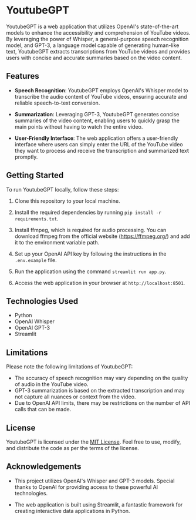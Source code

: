 # YoutubeGPT

YoutubeGPT is a web application that utilizes OpenAI's state-of-the-art models to enhance the accessibility and comprehension of YouTube videos. By leveraging the power of Whisper, a general-purpose speech recognition model, and GPT-3, a language model capable of generating human-like text, YoutubeGPT extracts transcriptions from YouTube videos and provides users with concise and accurate summaries based on the video content.

## Features

- **Speech Recognition**: YoutubeGPT employs OpenAI's Whisper model to transcribe the audio content of YouTube videos, ensuring accurate and reliable speech-to-text conversion.

- **Summarization**: Leveraging GPT-3, YoutubeGPT generates concise summaries of the video content, enabling users to quickly grasp the main points without having to watch the entire video.

- **User-Friendly Interface**: The web application offers a user-friendly interface where users can simply enter the URL of the YouTube video they want to process and receive the transcription and summarized text promptly.

## Getting Started

To run YoutubeGPT locally, follow these steps:

1. Clone this repository to your local machine.

2. Install the required dependencies by running `pip install -r requirements.txt`.

3. Install ffmpeg, which is required for audio processing. You can download ffmpeg from the official website (https://ffmpeg.org/) and add it to the environment variable path.

4. Set up your OpenAI API key by following the instructions in the `.env.example` file.

5. Run the application using the command `streamlit run app.py`.

6. Access the web application in your browser at `http://localhost:8501`.

## Technologies Used

- Python
- OpenAI Whisper
- OpenAI GPT-3
- Streamlit

## Limitations

Please note the following limitations of YoutubeGPT:

- The accuracy of speech recognition may vary depending on the quality of audio in the YouTube video.
- GPT-3 summarization is based on the extracted transcription and may not capture all nuances or context from the video.
- Due to OpenAI API limits, there may be restrictions on the number of API calls that can be made.

## License

YoutubeGPT is licensed under the [MIT License](https://opensource.org/licenses/MIT). Feel free to use, modify, and distribute the code as per the terms of the license.

## Acknowledgements

- This project utilizes OpenAI's Whisper and GPT-3 models. Special thanks to OpenAI for providing access to these powerful AI technologies.

- The web application is built using Streamlit, a fantastic framework for creating interactive data applications in Python.

